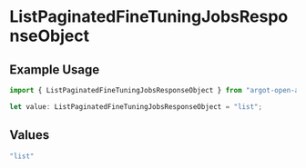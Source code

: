 # ListPaginatedFineTuningJobsResponseObject

## Example Usage

```typescript
import { ListPaginatedFineTuningJobsResponseObject } from "argot-open-ai/models/components";

let value: ListPaginatedFineTuningJobsResponseObject = "list";
```

## Values

```typescript
"list"
```
